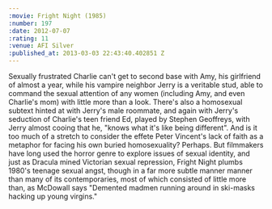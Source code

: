 ```yaml
--- 
:movie: Fright Night (1985)
:number: 197
:date: 2012-07-07
:rating: 11
:venue: AFI Silver
:published_at: 2013-03-03 22:43:40.402851 Z
---
```

Sexually frustrated Charlie can't get to second base with Amy, his girlfriend of almost a year, while his vampire neighbor Jerry is a veritable stud, able to command the sexual attention of any women (including Amy, and even Charlie's mom) with little more than a look. There's also a homosexual subtext hinted at with Jerry's male roommate, and again with Jerry's seduction of Charlie's teen friend Ed, played by Stephen Geoffreys, with Jerry almost cooing that he, "knows what it's like being different". And is it too much of a stretch to consider the effete Peter Vincent's lack of faith as a metaphor for facing his own buried homosexuality? Perhaps. But filmmakers have long used the horror genre to explore issues of sexual identity, and just as Dracula mined Victorian sexual repression, Fright Night plumbs 1980's teenage sexual angst, though in a far more subtle manner manner than many of its contemporaries, most of which consisted of little more than, as McDowall says "Demented madmen running around in ski-masks hacking up young virgins."
